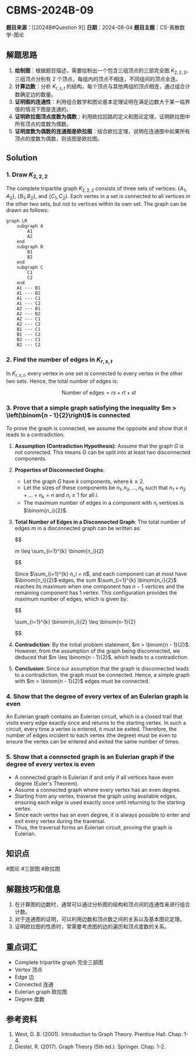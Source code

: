 # CBMS-2024B-09

**题目来源**：[[2024B#Question 9]]
**日期**：2024-08-04
**题目主题**：CS-离散数学-图论

## 解题思路

1. **绘制图**：根据题目描述，需要绘制出一个包含三组顶点的三部完全图 $K_{2,2,2}$。三组顶点分别有 2 个顶点，每组内的顶点不相连，不同组间的顶点全连。
2. **计算边数**：分析 $K_{r,s,t}$ 的结构，每个顶点与其他两组的顶点相连，通过组合计数确定边的数量。
3. **证明图的连通性**：利用组合数学和图论基本定理证明在满足边数大于某一临界值的情况下图是连通的。
4. **证明欧拉图顶点度数为偶数**：利用欧拉回路的定义和图论定理，证明欧拉图中所有顶点的度数为偶数。
5. **证明度数为偶数的连通图是欧拉图**：结合欧拉定理，说明在连通图中如果所有顶点的度数为偶数，则该图是欧拉图。

## Solution

### 1. Draw $K_{2,2,2}$

The complete tripartite graph $K_{2,2,2}$ consists of three sets of vertices: $\{A_1, A_2\}$, $\{B_1, B_2\}$, and $\{C_1, C_2\}$. Each vertex in a set is connected to all vertices in the other two sets, but not to vertices within its own set. The graph can be drawn as follows:

```mermaid
graph LR
    subgraph A
        A1
        A2
    end
    subgraph B
        B1
        B2
    end
    subgraph C
        C1
        C2
    end
    A1 --- B1
    A1 --- B2
    A1 --- C1
    A1 --- C2
    A2 --- B1
    A2 --- B2
    A2 --- C1
    A2 --- C2
    B1 --- C1
    B1 --- C2
    B2 --- C1
    B2 --- C2
```

### 2. Find the number of edges in $K_{r,s,t}$

In $K_{r,s,t}$, every vertex in one set is connected to every vertex in the other two sets. Hence, the total number of edges is:

$$
\text{Number of edges} = rs + rt + st
$$

### 3. Prove that a simple graph satisfying the inequality $m > \left(\binom{n - 1}{2}\right)$ is connected

To prove the graph is connected, we assume the opposite and show that it leads to a contradiction.

1. **Assumption (Contradiction Hypothesis)**:
   Assume that the graph $G$ is not connected. This means $G$ can be split into at least two disconnected components.

2. **Properties of Disconnected Graphs**:
   - Let the graph $G$ have $k$ components, where $k \geq 2$.
   - Let the sizes of these components be $n_1, n_2, \ldots, n_k$ such that $n_1 + n_2 + \ldots + n_k = n$ and $n_i \geq 1$ for all $i$.
   - The maximum number of edges in a component with $n_i$ vertices is $\binom{n_i}{2}$.

3. **Total Number of Edges in a Disconnected Graph**:
   The total number of edges $m$ in a disconnected graph can be written as:

   $$

   m \leq \sum_{i=1}^{k} \binom{n_i}{2}

   $$

   Since $\sum_{i=1}^{k} n_i = n$, and each component can at most have $\binom{n_i}{2}$ edges, the sum $\sum_{i=1}^{k} \binom{n_i}{2}$ reaches its maximum when one component has $n - 1$ vertices and the remaining component has 1 vertex. This configuration provides the maximum number of edges, which is given by:

   $$

   \sum_{i=1}^{k} \binom{n_i}{2} \leq \binom{n-1}{2}

   $$

4. **Contradiction**:
   By the initial problem statement, $m > \binom{n - 1}{2}$. However, from the assumption of the graph being disconnected, we deduced that $m \leq \binom{n - 1}{2}$, which leads to a contradiction.

5. **Conclusion**:
   Since our assumption that the graph is disconnected leads to a contradiction, the graph must be connected. Hence, a simple graph with $m > \binom{n - 1}{2}$ edges must be connected.

### 4. Show that the degree of every vertex of an Eulerian graph is even

An Eulerian graph contains an Eulerian circuit, which is a closed trail that visits every edge exactly once and returns to the starting vertex. In such a circuit, every time a vertex is entered, it must be exited. Therefore, the number of edges incident to each vertex (the degree) must be even to ensure the vertex can be entered and exited the same number of times.

### 5. Show that a connected graph is an Eulerian graph if the degree of every vertex is even

- A connected graph is Eulerian if and only if all vertices have even degree (Euler's Theorem).
- Assume a connected graph where every vertex has an even degree.
- Starting from any vertex, traverse the graph using available edges, ensuring each edge is used exactly once until returning to the starting vertex.
- Since each vertex has an even degree, it is always possible to enter and exit every vertex during the traversal.
- Thus, the traversal forms an Eulerian circuit, proving the graph is Eulerian.

## 知识点

#图论 #三部图 #欧拉图

## 解题技巧和信息

1. 在计算图的边数时，通常可以通过分析图的结构和顶点间的连通性来进行组合计数。
2. 对于连通图的证明，可以利用边数和顶点数之间的关系以及基本图论定理。
3. 证明欧拉图的性质时，常需要考虑图的边的遍历和顶点度数的关系。

## 重点词汇

- Complete tripartite graph 完全三部图
- Vertex 顶点
- Edge 边
- Connected 连通
- Eulerian graph 欧拉图
- Degree 度数

## 参考资料

1. West, D. B. (2001). Introduction to Graph Theory. Prentice Hall. Chap. 1-4.
2. Diestel, R. (2017). Graph Theory (5th ed.). Springer. Chap. 1-2.
